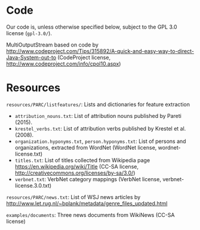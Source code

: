 Code
====

Our code is, unless otherwise specified below, subject to the GPL 3.0 license (`gpl-3.0/`).

MultiOutputStream based on code by
http://www.codeproject.com/Tips/315892/A-quick-and-easy-way-to-direct-Java-System-out-to
(CodeProject license, http://www.codeproject.com/info/cpol10.aspx)


Resources
=========

`resources/PARC/listfeatures/`: Lists and dictionaries for feature extraction

* `attribution_nouns.txt`: List of attribution nouns published by Pareti (2015).
* `krestel_verbs.txt`: List of attribution verbs published by Krestel et al. (2008).
* `organization.hyponyms.txt`, `person.hyponyms.txt`: List of persons and organizations, extracted from WordNet (WordNet license, wordnet-license.txt)
* `titles.txt`: List of titles collected from Wikipedia page https://en.wikipedia.org/wiki/Title (CC-SA license, http://creativecommons.org/licenses/by-sa/3.0/)
* `verbnet.txt`: VerbNet category mappings (VerbNet license, verbnet-license.3.0.txt)

`resources/PARC/news.txt`: List of WSJ news articles by http://www.let.rug.nl/~bplank/metadata/genre_files_updated.html

`examples/documents`: Three news documents from WikiNews (CC-SA license)
